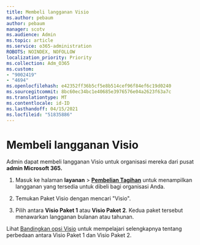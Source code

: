 ```yaml
---
title: Membeli langganan Visio
ms.author: pebaum
author: pebaum
manager: scotv
ms.audience: Admin
ms.topic: article
ms.service: o365-administration
ROBOTS: NOINDEX, NOFOLLOW
localization_priority: Priority
ms.collection: Adm_O365
ms.custom:
- "9002419"
- "4694"
ms.openlocfilehash: e42352ff36b5cf5e8b514cef96f84ef6c19d0240
ms.sourcegitcommit: 8bc60ec34bc1e40685e3976576e04a2623f63a7c
ms.translationtype: MT
ms.contentlocale: id-ID
ms.lasthandoff: 04/15/2021
ms.locfileid: "51835886"
---
```

# <a name="purchase-visio-subscription"></a>Membeli langganan Visio

Admin dapat membeli langganan Visio untuk organisasi mereka dari pusat **admin Microsoft 365.**

1. Masuk ke halaman **layanan**  >  **[Pembelian Tagihan](https://go.microsoft.com/fwlink/p/?linkid=868433)** untuk menampilkan langganan yang tersedia untuk dibeli bagi organisasi Anda.

2. Temukan Paket Visio dengan mencari "Visio".

3. Pilih antara **Visio Paket 1** atau **Visio Paket 2**. Kedua paket tersebut menawarkan langganan bulanan atau tahunan.

Lihat [Bandingkan opsi Visio](https://products.office.com/Visio/microsoft-visio-plans-and-pricing-compare-visio-options) untuk mempelajari selengkapnya tentang perbedaan antara Visio Paket 1 dan Visio Paket 2.
